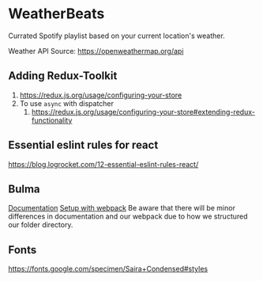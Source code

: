 # WeatherBeats

Currated Spotify playlist based on your current location's weather.

Weather API Source:  <https://openweathermap.org/api>

## Adding Redux-Toolkit

1. <https://redux.js.org/usage/configuring-your-store>
2. To use `async` with dispatcher
   1. <https://redux.js.org/usage/configuring-your-store#extending-redux-functionality>

## Essential eslint rules for react

<https://blog.logrocket.com/12-essential-eslint-rules-react/>


## Bulma
[Documentation](https://bulma.io/documentation/)
[Setup with webpack](https://bulma.io/documentation/customize/with-webpack/) Be aware that there will be minor differences in documentation and our webpack due to how we structured our folder directory.

## Fonts

<https://fonts.google.com/specimen/Saira+Condensed#styles>
